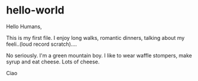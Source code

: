 hello-world
===========

Hello Humans,

This is my first file. I enjoy long walks, romantic dinners, talking about my feeli..(loud record scratch)....

No seriously. I'm a green mountain boy. I like to wear waffle stompers, make syrup and eat cheese. Lots of cheese.

Ciao
